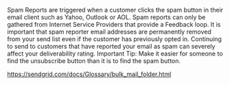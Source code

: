 Spam Reports are triggered when a customer clicks the spam button in their email client such as Yahoo, Outlook or AOL. Spam reports can only be gathered from Internet Service Providers that provide a Feedback loop. 
It is important that spam reporter email addresses are permanently removed from your send list even if the customer has previously opted in.  Continuing to send to customers that have reported your email as spam can severely affect your deliverability rating. Important Tip: Make it easier for someone to find the unsubscribe button than it is to find the spam button. 

https://sendgrid.com/docs/Glossary/bulk_mail_folder.html

